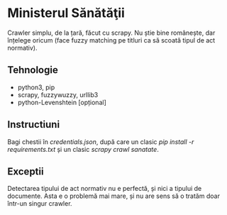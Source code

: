 # Ministerul Sănătăţii
Crawler simplu, de la țară, făcut cu scrapy. Nu știe bine românește, dar înțelege oricum (face fuzzy matching pe titluri ca să scoată tipul de act normativ).
## Tehnologie
- python3, pip
- scrapy, fuzzywuzzy, urllib3
- python-Levenshtein [opțional]

## Instructiuni
Bagi chestii în _credentials.json_, după care un clasic _pip install -r requirements.txt_ și un clasic _scrapy crawl sanatate_.
## Exceptii
Detectarea tipului de act normativ nu e perfectă, și nici a tipului de documente. Asta e o problemă mai mare, și nu are sens să o tratăm doar într-un singur crawler.
